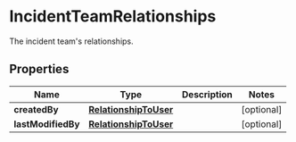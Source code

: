 # IncidentTeamRelationships

The incident team's relationships.

## Properties

| Name               | Type                                            | Description | Notes      |
| ------------------ | ----------------------------------------------- | ----------- | ---------- |
| **createdBy**      | [**RelationshipToUser**](RelationshipToUser.md) |             | [optional] |
| **lastModifiedBy** | [**RelationshipToUser**](RelationshipToUser.md) |             | [optional] |
